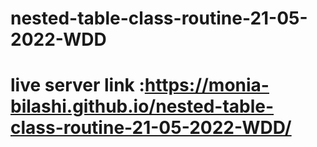 # nested-table-class-routine-21-05-2022-WDD
# live server link :https://monia-bilashi.github.io/nested-table-class-routine-21-05-2022-WDD/
